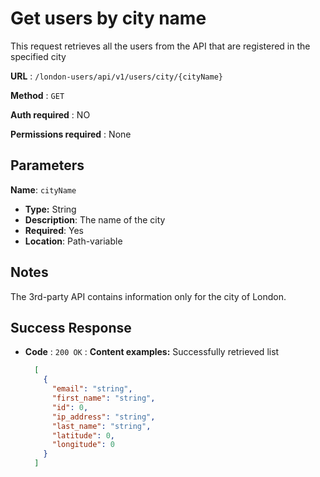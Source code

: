 # Get users by city name

This request retrieves all the users from the API that are registered in the specified city

**URL** : `/london-users/api/v1/users/city/{cityName}`

**Method** : `GET`

**Auth required** : NO

**Permissions required** : None

## Parameters

**Name**: `cityName`
* **Type:** String
* **Description**: The name of the city
* **Required**: Yes
* **Location**: Path-variable


## Notes

The 3rd-party API contains information only for the city of London.

## Success Response

* **Code** : `200 OK` : **Content examples:**  Successfully retrieved list

  ```json
    [
      {
        "email": "string",
        "first_name": "string",
        "id": 0,
        "ip_address": "string",
        "last_name": "string",
        "latitude": 0,
        "longitude": 0
      }
    ]
  ```
